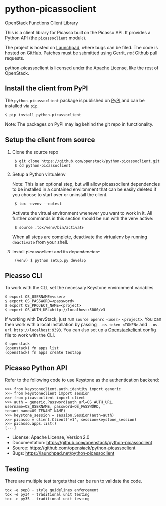 # python-picassoclient

OpenStack Functions Client Library

This is a client library for Picasso built on the Picasso API. It
provides a Python API (the ``picassoclient`` module).

The project is hosted on [Launchpad](https://bugs.launchpad.net/python-picassoclient),
where bugs can be filed. The code is hosted on [GitHub](https://github.com/openstack/python-picassoclient).
Patches must be submitted using [Gerrit](http://docs.openstack.org/infra/manual/developers.html#development-workflow),
*not* Github pull requests.

python-picassoclient is licensed under the Apache License, like the rest of OpenStack.

## Install the client from PyPI

The `python-picassoclient` package is published on [PyPI](https://pypi.python.org/pypi/python-picassoclient/)
and can be installed via `pip`.

    $ pip install python-picassoclient

   Note: The packages on PyPI may lag behind the git repo in functionality.

## Setup the client from source

1. Clone the source repo

        $ git clone https://github.com/openstack/python-picassoclient.git
        $ cd python-picassoclient

2. Setup a Python virtualenv

    Note: This is an optional step, but will allow picassoclient dependencies to be installed in a
    contained environment that can be easily deleted if you choose to start over or uninstall the client.

        $ tox -evenv --notest

    Activate the virtual environment whenever you want to work in it.
    All further commands in this section should be run with the venv active:

        $ source .tox/venv/bin/activate

    When all steps are complete, deactivate the virtualenv by running `deactivate` from your shell.

3. Install picassoclient and its dependencies::

        (venv) $ python setup.py develop

## Picasso CLI

To work with the CLI, set the necessary Keystone environment variables

    $ export OS_USERNAME=<user>
    $ export OS_PASSWORD=<password>
    $ export OS_PROJECT_NAME=<project>
    $ export OS_AUTH_URL=http://localhost:5000/v3


   If working with DevStack, just run `source openrc <user> <project>`. You can then work with a
   local installation by passing `--os-token <TOKEN>` and `--os-url http://localhost:9393`. You can
   also set up a [Openstackclient](http://docs.openstack.org/developer/python-openstackclient/configuration.html#clouds-yaml)
   config file to work with the CLI.

    $ openstack
    (openstack) fn apps list
    (openstack) fn apps create testapp


## Picasso Python API

Refer to the following code to use Keystone as the authentication backend:

    >>> from keystoneclient.auth.identity import generic
    >>> from keystoneclient import session
    >>> from picassoclient import client
    >>> auth = generic.Password(auth_url=OS_AUTH_URL, username=OS_USERNAME, password=OS_PASSWORD, tenant_name=OS_TENANT_NAME)
    >>> keystone_session = session.Session(auth=auth)
    >>> picasso = client.Client('v1', session=keystone_session)
    >>> picasso.apps.list()
    [...]


* License: Apache License, Version 2.0
* Documentation: https://github.com/openstack/python-picassoclient
* Source: https://github.com/openstack/python-picassoclient
* Bugs: https://launchpad.net/python-picassoclient

Testing
-------

There are multiple test targets that can be run to validate the code.

    tox -e pep8 - style guidelines enforcement
    tox -e py34 - traditional unit testing
    tox -e py35 - traditional unit testing